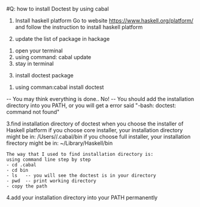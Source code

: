 #Q: how to install Doctest by using cabal

1. Install haskell platform
  Go to website https://www.haskell.org/platform/ and follow the instruction to install haskell platform

2. update the list of package in hackage
  1) open your terminal
  2) using command: cabal update
  3) stay in terminal

3. install doctest package
  1) using comman:cabal install doctest

-- You may think everything is done.. No! 
-- You should add the installation directory into you PATH, or you will get a error said "-bash: doctest: command not found"
  
3.find installation directory of doctest
    when you choose the installer of Haskell platform 
    if you choose core installer, 
      your installation directory might be in:  /Users/<username>/.cabal/bin
    if you choose full installer,
      your installation firectory might be in:  ~/Library/Haskell/bin
     
    The way that I used to find installation directory is:
    using command line step by step 
    - cd .cabal
    - cd bin
    - ls   -- you will see the doctest is in your directory
    - pwd  -- print working directory
    - copy the path
    
 4.add your installation directory into your PATH permanently
  

    
    
   
